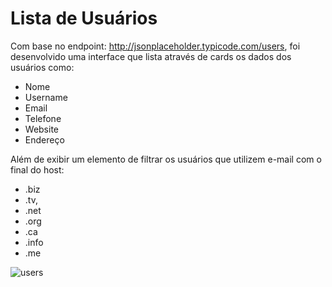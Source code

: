 # Lista de Usuários

Com base no endpoint: http://jsonplaceholder.typicode.com/users, foi desenvolvido uma interface que lista através de cards os dados dos usuários como:

  * Nome
  * Username
  * Email
  * Telefone
  * Website
  * Endereço

Além de exibir um elemento de filtrar os usuários que utilizem e-mail com o final do host:
* .biz
* .tv, 
* .net
* .org
* .ca
* .info
* .me

![users](https://user-images.githubusercontent.com/48223561/77855288-d983a200-71c5-11ea-8f5f-976609163b90.png)
